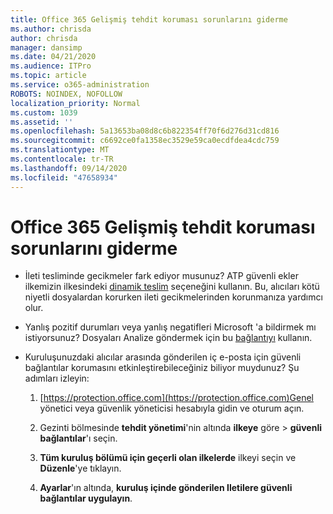 ```yaml
---
title: Office 365 Gelişmiş tehdit koruması sorunlarını giderme
ms.author: chrisda
author: chrisda
manager: dansimp
ms.date: 04/21/2020
ms.audience: ITPro
ms.topic: article
ms.service: o365-administration
ROBOTS: NOINDEX, NOFOLLOW
localization_priority: Normal
ms.custom: 1039
ms.assetid: ''
ms.openlocfilehash: 5a13653ba08d8c6b822354ff70f6d276d31cd816
ms.sourcegitcommit: c6692ce0fa1358ec3529e59ca0ecdfdea4cdc759
ms.translationtype: MT
ms.contentlocale: tr-TR
ms.lasthandoff: 09/14/2020
ms.locfileid: "47658934"
---
```

# <a name="troubleshooting-office-365-advanced-threat-protection"></a>Office 365 Gelişmiş tehdit koruması sorunlarını giderme

- İleti tesliminde gecikmeler fark ediyor musunuz? ATP güvenli ekler ilkemizin ilkesindeki [dinamik teslim](https://docs.microsoft.com/microsoft-365/security/office-365-security/dynamic-delivery-and-previewing) seçeneğini kullanın. Bu, alıcıları kötü niyetli dosyalardan korurken ileti gecikmelerinden korunmanıza yardımcı olur.

- Yanlış pozitif durumları veya yanlış negatifleri Microsoft 'a bildirmek mı istiyorsunuz? Dosyaları Analize göndermek için bu [bağlantıyı](https://www.microsoft.com/wdsi/filesubmission/) kullanın.

- Kuruluşunuzdaki alıcılar arasında gönderilen iç e-posta için güvenli bağlantılar korumasını etkinleştirebileceğiniz biliyor muydunuz? Şu adımları izleyin:

  1. [https://protection.office.com](https://protection.office.com)Genel yönetici veya güvenlik yöneticisi hesabıyla gidin ve oturum açın.

  2. Gezinti bölmesinde **tehdit yönetimi**'nin altında **ilkeye** göre \> **güvenli bağlantılar**'ı seçin.

  3. **Tüm kuruluş bölümü için geçerli olan ilkelerde** ilkeyi seçin ve **Düzenle**'ye tıklayın.

  4. **Ayarlar**'ın altında, **kuruluş içinde gönderilen Iletilere güvenli bağlantılar uygulayın**.
